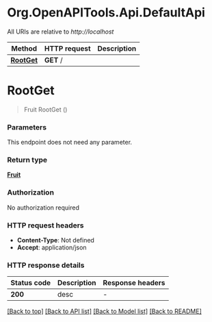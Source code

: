 # Org.OpenAPITools.Api.DefaultApi

All URIs are relative to *http://localhost*

| Method | HTTP request | Description |
|--------|--------------|-------------|
| [**RootGet**](DefaultApi.md#rootget) | **GET** / |  |

<a id="rootget"></a>
# **RootGet**
> Fruit RootGet ()




### Parameters
This endpoint does not need any parameter.
### Return type

[**Fruit**](Fruit.md)

### Authorization

No authorization required

### HTTP request headers

 - **Content-Type**: Not defined
 - **Accept**: application/json


### HTTP response details
| Status code | Description | Response headers |
|-------------|-------------|------------------|
| **200** | desc |  -  |

[[Back to top]](#) [[Back to API list]](../../README.md#documentation-for-api-endpoints) [[Back to Model list]](../../README.md#documentation-for-models) [[Back to README]](../../README.md)

